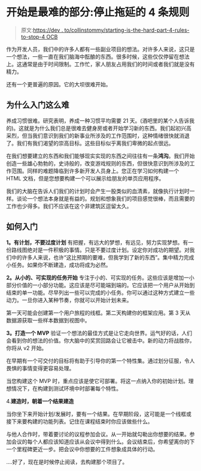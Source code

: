 # 开始是最难的部分:停止拖延的 4 条规则

> 原文:[https://dev . to/collinstommy/starting-is-the-hard-part-4-rules-to-stop-4 OCB](https://dev.to/collinstommy/starting-is-the-hardest-part-4-rules-to-stop-procrastination-4ocb)

作为开发人员，我们中的许多人都有一些副业项目的想法。对许多人来说，这只是一个想法，一些一直在我们脑海中酝酿的东西。很多时候，这些仅仅停留在想法上。这通常是由于时间限制。工作忙，家人朋友占用我们的时间或者我们就是没有精力。

还有一个更普遍的原因。它的大坝很难开始。

## [](#why-is-getting-started-so-tough)**为什么入门这么难**

养成习惯很难。研究表明，养成一种习惯平均需要 21 天。(酒吧里的某个人告诉我的)。这就是为什么我们总是很难去健身房或者开始学习新的东西。我们起初兴高采烈，但当我们意识到我们的新事业所涉及的工作范围时，这种情绪很快就消退了。我们有我们渴望的崇高目标。这些目标似乎离我们卑微的起点很远。

在我们想要建立的东西和我们能够现实实现的东西之间往往有一条**鸿沟**。我们开始创造一些雄心勃勃的，史诗般的，改变游戏规则的东西，但很快意识到所涉及的工作范围。同样的难题降临到许多新开发人员身上。您正在学习如何构建一个 HTML 文档，但是您想要构建一个可以展示给朋友的单页应用程序。

我们的大脑在告诉人们我们的计划时会产生一股类似的血清素，就像执行计划时一样。谈论一个想法本身就是有益的。规划和想象我们的项目感觉很棒，而且需要的工作也少得多。我们不应该在这个非建筑区逗留太久。

## [](#how-to-get-started)**如何入门**

**1。有计划，不要过度计划**
有把握，有远大的梦想，有远见，努力实现梦想。有一份路线图绝对是一件积极的事情。只是不要过度计划。设定你对成功的期望。对我们中的许多人来说，也许“这比预期的要难，但我学到了新的东西”。集中精力完成小任务。如果你不断建造，成功将成为必然。

**2。从小的、可实现的任务开始**
专注于小的、可实现的任务。这些应该是增加一小部分价值的一小部分功能。这应该是尽可能端到端的。它应该把一个用户从开始到结束的单一功能。尽早列出一些可以完成的小任务。你可以通过这种方式建立一些动力。一旦你进入某种节奏，你就可以开始计划未来。

第一天可能会创建第一个用户旅程的线框。第二天构建你的框架应用。第 3 天从数据源获取一些样本数据到视图中。

**3。打造一个 MVP**
验证一个想法的最佳方式是让它走向世界。运气好的话，人们会看到你的想法的价值。你大脑中的奖赏回路会让它被击中。新的动力将战胜你，你将从 v2 开始。

在早期有一个可交付的目标将有助于引导你的第一个特性集。通过划分征服，令人畏惧的事情变得更容易处理。

当您构建这个 MVP 时，重点应该是使它可部署。将这一点纳入你的初始计划。理想情况下，在构建到测试环境中时部署每个特性。

4.**建造时，朝着一个结果建造**

当你坐下来开始计划/发展时，要有一个结果。在早期阶段，这可能是一个线框或接下来要构建的功能列表。记住在课程结束时你应该做些什么。

与他人合作时，带着要讨论的议程参加会议。从一开始就勾勒出你想要的结果。参加会议的每个人都应该知道应该从会议中得到什么。会议结束后，你希望离你的下一个里程碑更近一步。把会议中你想要的工件想象成具体的行动。

….好了，现在是时候停止阅读，去构建那个项目了。